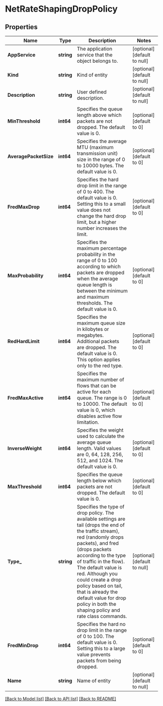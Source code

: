 # NetRateShapingDropPolicy

## Properties
Name | Type | Description | Notes
------------ | ------------- | ------------- | -------------
**AppService** | **string** | The application service that the object belongs to. | [optional] [default to null]
**Kind** | **string** | Kind of entity | [optional] [default to null]
**Description** | **string** | User defined description. | [optional] [default to null]
**MinThreshold** | **int64** | Specifies the queue length above which packets are not dropped. The default value is 0. | [optional] [default to 0]
**AveragePacketSize** | **int64** | Specifies the average MTU (maximum transmission unit) size in the range of 0 to 10000 bytes. The default value is 0. | [optional] [default to 0]
**FredMaxDrop** | **int64** | Specifies the hard drop limit in the range of 0 to 400. The default value is 0. Setting this to a small value does not change the hard drop limit, but a higher number increases the limit. | [optional] [default to 0]
**MaxProbability** | **int64** | Specifies the maximum percentage probability in the range of 0 to 100 according to which packets are dropped when the average queue length is between the minimum and maximum thresholds. The default value is 0. | [optional] [default to 0]
**RedHardLimit** | **int64** | Specifies the maximum queue size in kilobytes or megabytes. Additional packets are dropped. The default value is 0. This option applies only to the red type. | [optional] [default to 0]
**FredMaxActive** | **int64** | Specifies the maximum number of flows that can be active for each queue. The range is 0 to 10000. The default value is 0, which disables active flow limitation. | [optional] [default to 0]
**InverseWeight** | **int64** | Specifies the weight used to calculate the average queue length. Valid values are 0, 64, 128, 256, 512, and 1024. The default value is 0. | [optional] [default to 0]
**MaxThreshold** | **int64** | Specifies the queue length below which packets are not dropped. The default value is 0. | [optional] [default to 0]
**Type_** | **string** | Specifies the type of drop policy. The available settings are tail (drops the end of the traffic stream), red (randomly drops packets), and fred (drops packets according to the type of traffic in the flow). The default value is red. Although you could create a drop policy based on tail, that is already the default value for drop policy in both the shaping policy and rate class commands. | [optional] [default to null]
**FredMinDrop** | **int64** | Specifies the hard no drop limit in the range of 0 to 100. The default value is 0. Setting this to a large value prevents packets from being dropped. | [optional] [default to 0]
**Name** | **string** | Name of entity | [optional] [default to null]

[[Back to Model list]](../README.md#documentation-for-models) [[Back to API list]](../README.md#documentation-for-api-endpoints) [[Back to README]](../README.md)


